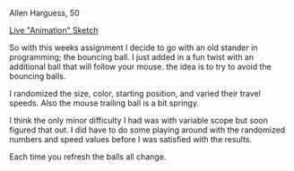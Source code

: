 Allen Harguess, 50

[Live "Animation" Sketch](https://allenharguess701.github.io/120-work/hw-5/)

So with this weeks assignment I decide to go with an old stander in programming;
the bouncing ball. I just added in a fun twist with an additional ball that will
follow your mouse. the idea is to try to avoid the bouncing balls.

I randomized the size, color, starting position, and varied their travel speeds.
Also the mouse trailing ball is a bit springy.

I think the only minor difficulty I had was with variable scope but soon figured
that out. I did have to do some playing around with the randomized numbers and
speed values before I was satisfied with the results.

Each time you refresh the balls all change.
